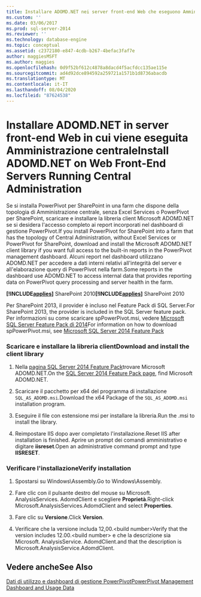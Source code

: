 ```yaml
---
title: Installare ADOMD.NET nei server front-end Web che eseguono Amministrazione centrale | Microsoft Docs
ms.custom: ''
ms.date: 03/06/2017
ms.prod: sql-server-2014
ms.reviewer: ''
ms.technology: database-engine
ms.topic: conceptual
ms.assetid: c2372180-e847-4cdb-b267-4befac3faf7e
author: maggiesMSFT
ms.author: maggies
ms.openlocfilehash: 0d9f52bf612c4878a8dacd4f5acfdcc135ae115e
ms.sourcegitcommit: ad4d92dce894592a259721a1571b1d8736abacdb
ms.translationtype: MT
ms.contentlocale: it-IT
ms.lasthandoff: 08/04/2020
ms.locfileid: "87624538"
---
```

# <a name="install-adomdnet-on-web-front-end-servers-running-central-administration"></a><span data-ttu-id="388ec-102">Installare ADOMD.NET in server front-end Web in cui viene eseguita Amministrazione centrale</span><span class="sxs-lookup"><span data-stu-id="388ec-102">Install ADOMD.NET on Web Front-End Servers Running Central Administration</span></span>
  <span data-ttu-id="388ec-103">Se si installa PowerPivot per SharePoint in una farm che dispone della topologia di Amministrazione centrale, senza Excel Services o PowerPivot per SharePoint, scaricare e installare la libreria client Microsoft ADOMD.NET se si desidera l'accesso completo ai report incorporati nel dashboard di gestione PowerPivot.</span><span class="sxs-lookup"><span data-stu-id="388ec-103">If you install PowerPivot for SharePoint into a farm that has the topology of Central Administration, without Excel Services or PowerPivot for SharePoint, download and install the Microsoft ADOMD.NET client library if you want full access to the built-in reports in the PowerPivot management dashboard.</span></span> <span data-ttu-id="388ec-104">Alcuni report nel dashboard utilizzano ADOMD.NET per accedere a dati interni relativi all'integrità del server e all'elaborazione query di PowerPivot nella farm.</span><span class="sxs-lookup"><span data-stu-id="388ec-104">Some reports in the dashboard use ADOMD.NET to access internal data that provides reporting data on PowerPivot query processing and server health in the farm.</span></span>  
  
 <span data-ttu-id="388ec-105">**[!INCLUDE[applies](../../includes/applies-md.md)]** SharePoint 2010</span><span class="sxs-lookup"><span data-stu-id="388ec-105">**[!INCLUDE[applies](../../includes/applies-md.md)]**  SharePoint 2010</span></span>  
  
 <span data-ttu-id="388ec-106">Per SharePoint 2013, il provider è incluso nel Feature Pack di SQL Server.</span><span class="sxs-lookup"><span data-stu-id="388ec-106">For SharePoint 2013, the provider is included in the SQL Server feature pack.</span></span> <span data-ttu-id="388ec-107">Per informazioni su come scaricare spPowerPivot.msi, vedere [Microsoft SQL Server Feature Pack di 2014](https://www.microsoft.com/download/details.aspx?id=35577)</span><span class="sxs-lookup"><span data-stu-id="388ec-107">For information on how to download spPowerPivot.msi, see [Microsoft SQL Server 2014 Feature Pack](https://www.microsoft.com/download/details.aspx?id=35577)</span></span>  
  
### <a name="download-and-install-the-client-library"></a><span data-ttu-id="388ec-108">Scaricare e installare la libreria client</span><span class="sxs-lookup"><span data-stu-id="388ec-108">Download and install the client library</span></span>  
  
1.  <span data-ttu-id="388ec-109">Nella [pagina SQL Server 2014 Feature Pack](https://go.microsoft.com/fwlink/?LinkID=296473)trovare Microsoft ADOMD.NET.</span><span class="sxs-lookup"><span data-stu-id="388ec-109">On the [SQL Server 2014 Feature Pack page](https://go.microsoft.com/fwlink/?LinkID=296473), find Microsoft ADOMD.NET.</span></span>  
  
2.  <span data-ttu-id="388ec-110">Scaricare il pacchetto per x64 del programma di installazione `SQL_AS_ADOMD.msi`.</span><span class="sxs-lookup"><span data-stu-id="388ec-110">Download the x64 Package of the `SQL_AS_ADOMD.msi` installation program.</span></span>  
  
3.  <span data-ttu-id="388ec-111">Eseguire il file con estensione msi per installare la libreria.</span><span class="sxs-lookup"><span data-stu-id="388ec-111">Run the .msi to install the library.</span></span>  
  
4.  <span data-ttu-id="388ec-112">Reimpostare IIS dopo aver completato l'installazione.</span><span class="sxs-lookup"><span data-stu-id="388ec-112">Reset IIS after installation is finished.</span></span> <span data-ttu-id="388ec-113">Aprire un prompt dei comandi amministrativo e digitare **iisreset**.</span><span class="sxs-lookup"><span data-stu-id="388ec-113">Open an administrative command prompt and type **IISRESET**.</span></span>  
  
### <a name="verify-installation"></a><span data-ttu-id="388ec-114">Verificare l'installazione</span><span class="sxs-lookup"><span data-stu-id="388ec-114">Verify installation</span></span>  
  
1.  <span data-ttu-id="388ec-115">Spostarsi su Windows\Assembly.</span><span class="sxs-lookup"><span data-stu-id="388ec-115">Go to Windows\Assembly.</span></span>  
  
2.  <span data-ttu-id="388ec-116">Fare clic con il pulsante destro del mouse su Microsoft. AnalysisServices. AdomdClient e scegliere **Proprietà**.</span><span class="sxs-lookup"><span data-stu-id="388ec-116">Right-click Microsoft.AnalysisServices.AdomdClient and select **Properties**.</span></span>  
  
3.  <span data-ttu-id="388ec-117">Fare clic su **Versione**.</span><span class="sxs-lookup"><span data-stu-id="388ec-117">Click **Version**.</span></span>  
  
4.  <span data-ttu-id="388ec-118">Verificare che la versione includa 12,00.\<build number></span><span class="sxs-lookup"><span data-stu-id="388ec-118">Verify that the version includes 12.00.\<build number></span></span> <span data-ttu-id="388ec-119">e che la descrizione sia Microsoft. AnalysisService. AdomdClient.</span><span class="sxs-lookup"><span data-stu-id="388ec-119">and that the description is Microsoft.AnalysisService.AdomdClient.</span></span>  
  
## <a name="see-also"></a><span data-ttu-id="388ec-120">Vedere anche</span><span class="sxs-lookup"><span data-stu-id="388ec-120">See Also</span></span>  
 [<span data-ttu-id="388ec-121">Dati di utilizzo e dashboard di gestione PowerPivot</span><span class="sxs-lookup"><span data-stu-id="388ec-121">PowerPivot Management Dashboard and Usage Data</span></span>](https://docs.microsoft.com/analysis-services/power-pivot-sharepoint/power-pivot-management-dashboard-and-usage-data)  
  
  
